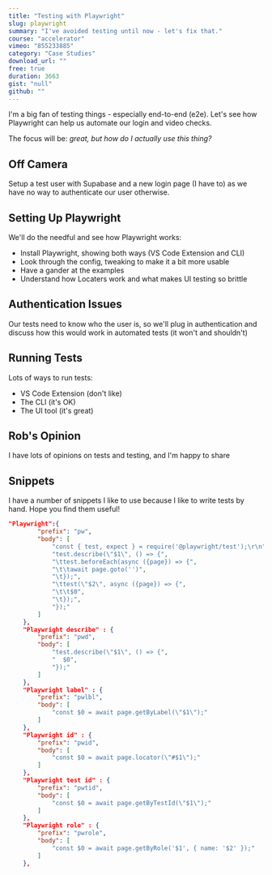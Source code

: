 ```yaml
---
title: "Testing with Playwright"
slug: playwright
summary: "I've avoided testing until now - let's fix that."
course: "accelerator"
vimeo: "855233885"
category: "Case Studies"
download_url: ""
free: true
duration: 3663
gist: "null"
github: ""
---
```


I'm a big fan of testing things - especially end-to-end (e2e). Let's see how Playwright can help us automate our login and video checks.

The focus will be: _great, but how do I actually use this thing?_

## Off Camera
Setup a test user with Supabase and a new login page (I have to) as we have no way to authenticate our user otherwise.

## Setting Up Playwright
We'll do the needful and see how Playwright works:

 - Install Playwright, showing both ways (VS Code Extension and CLI)
 - Look through the config, tweaking to make it a bit more usable
 - Have a gander at the examples
 - Understand how Locaters work and what makes UI testing so brittle

## Authentication Issues
Our tests need to know who the user is, so we'll plug in authentication and discuss how this would work in automated tests (it won't and shouldn't)

## Running Tests
Lots of ways to run tests:

 - VS Code Extension (don't like)
 - The CLI (it's OK)
 - The UI tool (it's great)

## Rob's Opinion
I have lots of opinions on tests and testing, and I'm happy to share

## Snippets
I have a number of snippets I like to use because I like to write tests by hand. Hope you find them useful!

```json
"Playwright":{
		"prefix": "pw",
		"body": [
			"const { test, expect } = require('@playwright/test');\r\n",
			"test.describe(\"$1\", () => {",
			"\ttest.beforeEach(async ({page}) => {",
			"\t\tawait page.goto('')",
			"\t});",
			"\ttest(\"$2\", async ({page}) => {",
			"\t\t$0",
			"\t});",
			"});"
		]
	},
	"Playwright describe" : {
		"prefix": "pwd",
		"body": [
			"test.describe(\"$1\", () => {",
			"  $0",
			"});"
		]
	},
	"Playwright label" : {
		"prefix": "pwlbl",
		"body": [
			"const $0 = await page.getByLabel(\"$1\");"
		]
	},
	"Playwright id" : {
		"prefix": "pwid",
		"body": [
			"const $0 = await page.locator(\"#$1\");"
		]
	},
	"Playwright test id" : {
		"prefix": "pwtid",
		"body": [
			"const $0 = await page.getByTestId(\"$1\");"
		]
	},
	"Playwright role" : {
		"prefix": "pwrole",
		"body": [
			"const $0 = await page.getByRole('$1', { name: '$2' });"
		]
	},
```
